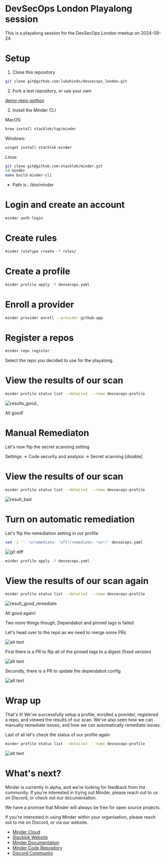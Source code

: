 # DevSecOps London Playalong session

This is a playalong session for the DevSecOps London meetup on 2024-09-24.

# Setup

1. Clone this repository

```bash
git clone git@github.com:lukehinds/devsecops_london.git
```

2. Fork a test repository, or use your own

[demo-repo-python](https://github.com/stacklok/demo-repo-python/fork)


2. Install the Minder CLI

MacOS:

```bash
brew install stacklok/tap/minder
```

Windows:
```bash
winget install stacklok.minder
```

Linux:
```bash
git clone git@github.com:stacklok/minder.git
cd minder
make build-minder-cli
```

* Path is : /bin/minder

# Login and create an account

```bash
minder auth login
```

# Create rules

```bash
minder ruletype create -f rules/
```

# Create a profile

```bash
minder profile apply -f devsecops.yaml
```
# Enroll a provider

```bash
minder provider enroll --provider github-app
```

# Register a repos

```bash
minder repo register
```

Select the repo you decided to use for the playalong.

# View the results of our scan

```bash
minder profile status list --detailed  --name devsecops-profile
```

![results_good_](img/result_good.png)

All good!

# Manual Remediaton

Let's now flip the secret scanning setting

Settings -> Code security and analysis -> Secret scanning [disable]

# View the results of our scan

```bash
minder profile status list --detailed  --name devsecops-profile
```

![result_bad](img/result_fail.png)

# Turn on automatic remediation

Let's flip the remediation setting in our profile

```bash
sed -i '' 's/remediate: "off"/remediate: "on"/' devsecops.yaml
```

![git diff](img/diff.png)

```bash
minder profile apply -f devsecops.yaml
```

# View the results of our scan again

```bash 
minder profile status list --detailed  --name devsecops-profile
```

![result_good_remediate](img/result_good_remediate.png)

All good again!

Two more things though, Dependabot and pinned tags is failed

Let's head over to the repo as we need to merge some PRs

![alt text](img/repo.png)

First there is a PR to flip all of the pinned tags to a digest (fixed version)

![alt text](img/pintags.png)

Secondly, there is a PR to update the dependabot config

![alt text](img/dependabot.png)

# Wrap up

That's it! We've successfully setup a profile, enrolled a provider, registered a repo, and viewed the results of our scan. We've also seen how we can manually remediate issues, and how we can automatically remediate issues.

Last of all let's check the status of our profile again

```bash
minder profile status list --detailed  --name devsecops-profile
```

![alt text](img/finish.png)

# What's next?

Minder is currently in alpha, and we're looking for feedback from the community. If you're interested in trying out Minder, please reach out to us on Discord, or check out our documentation.

We have a promise that Minder will always be free for open source projects.

If you're interested in using Minder within your organisation, please reach out to me on Discord, or via our website.

- [Minder Cloud](https://cloud.stacklok.com/)
- [Stacklok Website](https://stacklok.com/)
- [Minder Documentation](https://minder-docs.stacklok.dev/)
- [Minder Code Repository](https://github.com/stacklok/minder)
- [Discord Community](https://discord.gg/RkzVuTp3WK)